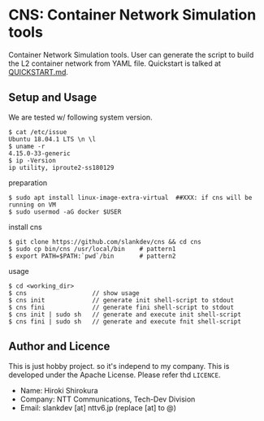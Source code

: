 
# CNS: Container Network Simulation tools

Container Network Simulation tools.
User can generate the script to build
the L2 container network from YAML file.
Quickstart is talked at [QUICKSTART.md](QUICKSTART.md).

## Setup and Usage

We are tested w/ following system version.
```
$ cat /etc/issue
Ubuntu 18.04.1 LTS \n \l
$ uname -r
4.15.0-33-generic
$ ip -Version
ip utility, iproute2-ss180129
```

preparation
```
$ sudo apt install linux-image-extra-virtual  ##XXX: if cns will be running on VM
$ sudo usermod -aG docker $USER
```

install cns
```
$ git clone https://github.com/slankdev/cns && cd cns
$ sudo cp bin/cns /usr/local/bin    # pattern1
$ export PATH=$PATH:`pwd`/bin       # pattern2
```

usage
```
$ cd <working_dir>
$ cns                  // show usage
$ cns init             // generate init shell-script to stdout
$ cns fini             // generate fini shell-script to stdout
$ cns init | sudo sh   // generate and execute init shell-script
$ cns fini | sudo sh   // generate and execute fnit shell-script
```

## Author and Licence

This is just hobby project. so it's independ to my company.
This is developed under the Apache License. Please refer thd `LICENCE`.

- Name: Hiroki Shirokura
- Company: NTT Communications, Tech-Dev Division
- Email: slankdev [at] nttv6.jp (replace [at] to @)

